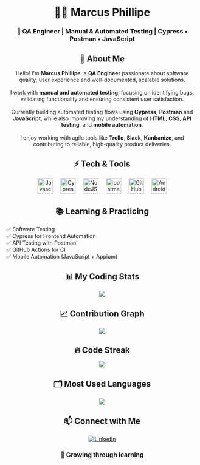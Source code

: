 # <div align="center"> 👨‍💻 Marcus Phillipe </div>

### <div align="center">🧪 QA Engineer | Manual & Automated Testing | Cypress • Postman • JavaScript </div>

## <div align="center">  🔎 About Me </div>

<div align="center">
Hello! I'm <strong>Marcus Phillipe</strong>, a <strong>QA Engineer</strong> passionate about software quality, user experience and well-documented, scalable solutions.
<br><br>
I work with <strong>manual and automated testing</strong>, focusing on identifying bugs, validating functionality and ensuring consistent user satisfaction.
<br><br>
Currently building automated testing flows using <strong>Cypress</strong>, <strong>Postman</strong> and <strong>JavaScript</strong>, while also improving my understanding of
<strong>HTML</strong>, <strong>CSS</strong>, <strong>API testing</strong>, and <strong>mobile automation</strong>.
<br><br>
I enjoy working with agile tools like <strong>Trello</strong>, <strong>Slack</strong>, <strong>Kanbanize</strong>, and contributing to reliable, high-quality product deliveries.
</div>

## <div align="center"> ⚡ Tech & Tools </div>

<div align="center">
  <img src="https://cdn.jsdelivr.net/gh/devicons/devicon@latest/icons/javascript/javascript-plain.svg" height="40" alt="Javascript"  />
  <img width="12" />
  <img src="https://cdn.jsdelivr.net/gh/devicons/devicon@latest/icons/cypressio/cypressio-original.svg" height="40" alt="Cypress" />
  <img width="12" />
  <img src="https://cdn.jsdelivr.net/gh/devicons/devicon@latest/icons/nodejs/nodejs-original.svg" height="40" alt="NodeJS"  />
  <img width="12" />
  <img src="https://cdn.jsdelivr.net/gh/devicons/devicon@latest/icons/postman/postman-original.svg" height="40" alt="postman logo"  />
  <img width="12" />
  <img src="https://cdn.jsdelivr.net/gh/devicons/devicon@latest/icons/githubactions/githubactions-original.svg" height= "40" alt="GitHub Actions" />
  <img width="12" />
  <img src="https://cdn.jsdelivr.net/gh/devicons/devicon@latest/icons/androidstudio/androidstudio-original.svg" height="40" alt="Android Studio"  />
</div>

## <div align="center"> 📚 Learning & Practicing </div>

✅ Software Testing  
✅ Cypress for Frontend Automation  
✅ API Testing with Postman  
✅ GitHub Actions for CI  
✅ Mobile Automation (JavaScript + Appium)

## <div align="center"> 📊 My Coding Stats </div>

<div align="center">
  <img src="https://github-readme-stats.vercel.app/api?username=marcusphillipe&show_icons=true&theme=blueberry&hide=issues,contribs&hide_border=false&rank_icon=github" />
</div>

## <div align="center"> 📈 Contribution Graph </div>

<div align="center">
  <img src="https://github-readme-activity-graph.vercel.app/graph?username=marcusphillipe&theme=blueberry&title_color=6989cc&icon_color=27e8a7&bg_color=242938&point=white&line=27e8a7&color=6989cc&hide_border=false" />
</div>

## <div align="center"> 🔥 Code Streak </div>

<div align="center">
  <img src="https://github-readme-streak-stats.herokuapp.com/?user=marcusphillipe&theme=blueberry&hide_border=false" />
</div>

## <div align="center"> 🗂️ Most Used Languages </div>

<div align="center">
  <img src="https://github-readme-stats.vercel.app/api/top-langs/?username=marcusphillipe&theme=blueberry&show_icons=true&hide_border=false&layout=compact" />
</div>

## <div align="center"> 📫 Connect with Me </div>

<div align="center">
  <a href="https://www.linkedin.com/in/marcusparamos/">
    <img src="https://img.shields.io/badge/linkedin-%230077B5.svg?style=for-the-badge&logo=linkedin&logoColor=white" alt="LinkedIn" />
</a>
</div>

### <div align="center"> 🚀 Growing through learning </div>
